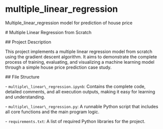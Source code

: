 # multiple\_linear\_regression

Multiple\_linear\_regression model for prediction of house price



\# Multiple Linear Regression from Scratch



\## Project Description

This project implements a multiple linear regression model from scratch using the gradient descent algorithm. It aims to demonstrate the complete process of training, evaluating, and visualizing a machine learning model through a simple house price prediction case study.



\## File Structure

\- `multiple\_linear\_regression.ipynb`: Contains the complete code, detailed comments, and all execution outputs, making it easy for learning and understanding.

\- `multiple\_linear\_regression.py`: A runnable Python script that includes all core functions and the main program logic.

\- `requirements.txt`: A list of required Python libraries for the project.

